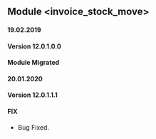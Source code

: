 ## Module <invoice_stock_move>

#### 19.02.2019
#### Version 12.0.1.0.0
#### Module Migrated

#### 20.01.2020
#### Version 12.0.1.1.1
#### FIX
- Bug Fixed.
